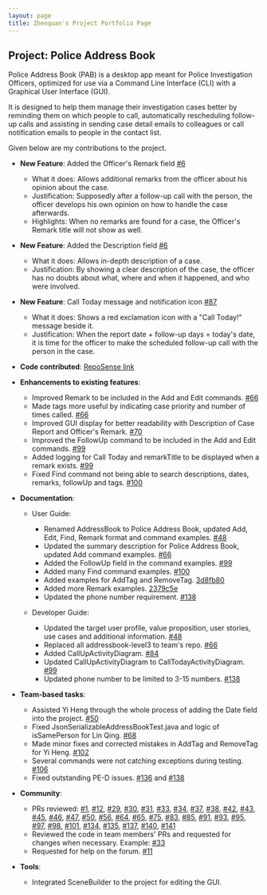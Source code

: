 ```yaml
---
layout: page
title: Zhenquan's Project Portfolio Page
---
```


## Project: Police Address Book

Police Address Book (PAB) is a desktop app meant for Police Investigation Officers, optimized for use via a Command Line Interface (CLI) with a Graphical User Interface (GUI).

It is designed to help them manage their investigation cases better by reminding them on which people to call, automatically rescheduling follow-up calls and assisting in sending case detail emails to colleagues or call notification emails to people in the contact list.

Given below are my contributions to the project.

* **New Feature**: Added the Officer's Remark field [\#6]()
  * What it does: Allows additional remarks from the officer about his opinion about the case.
  * Justification: Supposedly after a follow-up call with the person, the officer develops his own opinion on how to handle the case afterwards.
  * Highlights: When no remarks are found for a case, the Officer's Remark title will not show as well.
  
* **New Feature**: Added the Description field [\#6]()
  * What it does: Allows in-depth description of a case.
  * Justification: By showing a clear description of the case, the officer has no doubts about what, where and when it happened, and who were involved.
  
* **New Feature**: Call Today message and notification icon [\#87]()
  * What it does: Shows a red exclamation icon with a "Call Today!" message beside it.
  * Justification: When the report date + follow-up days = today's date, it is time for the officer to make the scheduled follow-up call with the person in the case.

* **Code contributed**: [RepoSense link]()

* **Enhancements to existing features**:
  * Improved Remark to be included in the Add and Edit commands. [\#66]()
  * Made tags more useful by indicating case priority and number of times called. [\#66]()
  * Improved GUI display for better readability with Description of Case Report and Officer's Remark. [\#70]()
  * Improved the FollowUp command to be included in the Add and Edit commands. [\#99]()
  * Added logging for Call Today and remarkTitle to be displayed when a remark exists. [\#99]()
  * Fixed Find command not being able to search descriptions, dates, remarks, followUp and tags. [\#100]()

* **Documentation**:
  * User Guide:
    * Renamed AddressBook to Police Address Book, updated Add, Edit, Find, Remark format and command examples. [\#48]()
    * Updated the summary description for Police Address Book, updated Add command examples. [\#66]()
    * Added the FollowUp field in the command examples. [\#99]()
    * Added many Find command examples. [\#100]()
    * Added examples for AddTag and RemoveTag. [3d8fb80](https://github.com/AY2021S2-TIC4002-F18-1/tp2/commit/3d8fb80ebd42a340d1f73551891c670ae85b2ece#diff-b50feaf9240709b6b02fb9584696b012c2a69feeba89e409952cc2f401f373fb)
    * Added more Remark examples. [2379c5e](https://github.com/AY2021S2-TIC4002-F18-1/tp2/commit/2379c5e4e8bb6f71a31481c96b3da5e34e76d71b#diff-b50feaf9240709b6b02fb9584696b012c2a69feeba89e409952cc2f401f373fb)
    * Updated the phone number requirement. [\#138]()
    
  * Developer Guide:
    * Updated the target user profile, value proposition, user stories, use cases and additional information. [\#48]()
    * Replaced all addressbook-level3 to team's repo. [\#66]()
    * Added CallUpActivityDiagram. [\#84]()
    * Updated CallUpActivityDiagram to CallTodayActivityDiagram. [\#99]()
    * Updated phone number to be limited to 3-15 numbers. [\#138]()

* **Team-based tasks**:
  * Assisted Yi Heng through the whole process of adding the Date field into the project. [\#50]()
  * Fixed JsonSerializableAddressBookTest.java and logic of isSamePerson for Lin Qing. [\#68]()
  * Made minor fixes and corrected mistakes in AddTag and RemoveTag for Yi Heng. [\#102]()
  * Several commands were not catching exceptions during testing. [\#106]()
  * Fixed outstanding PE-D issues. [\#136]() and [\#138]()
  
* **Community**:
  * PRs reviewed: [\#1](), [\#12](), [\#29](), [\#30](), [\#31](), [\#33](), [\#34](), [\#37](), [\#38](), [\#42](), [\#43](), [\#45](), [\#46](), [\#47](), [\#50](), [\#56](), [\#64](), [\#65](), [\#75](), [\#83](), [\#85](), [\#91](), [\#93](), [\#95](), [\#97](), [\#98](), [\#101](), [\#134](), [\#135](), [\#137](), [\#140](), [\#141]()
  * Reviewed the code in team members' PRs and requested for changes when necessary. Example: [\#33]()
  * Requested for help on the forum. [#11](https://github.com/nus-tic4002-AY2021S2/forum/issues/11)

* **Tools**:
  * Integrated SceneBuilder to the project for editing the GUI.
